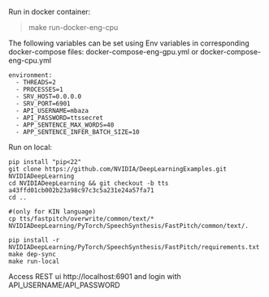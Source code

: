 Run in docker container:
> make run-docker-eng-cpu

The following variables can be set using Env variables in corresponding docker-compose files:
docker-compose-eng-gpu.yml or docker-compose-eng-cpu.yml
```
environment:
  - THREADS=2
  - PROCESSES=1
  - SRV_HOST=0.0.0.0
  - SRV_PORT=6901
  - API_USERNAME=mbaza
  - API_PASSWORD=ttssecret
  - APP_SENTENCE_MAX_WORDS=40
  - APP_SENTENCE_INFER_BATCH_SIZE=10
```

Run on local: 
```
pip install "pip<22" 
git clone https://github.com/NVIDIA/DeepLearningExamples.git NVIDIADeepLearning
cd NVIDIADeepLearning && git checkout -b tts a43ffd01cb002b23a98c97c3c5a231e24a57fa71
cd ..

#(only for KIN language)
cp tts/fastpitch/overwrite/common/text/* NVIDIADeepLearning/PyTorch/SpeechSynthesis/FastPitch/common/text/.
 
pip install -r NVIDIADeepLearning/PyTorch/SpeechSynthesis/FastPitch/requirements.txt
make dep-sync
make run-local
```

Access REST ui http://localhost:6901 and login with API_USERNAME/API_PASSWORD
